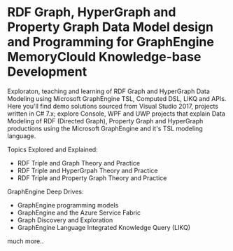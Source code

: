 # RDF Graph, HyperGraph and Property Graph Data Model design and Programming for GraphEngine MemoryClould Knowledge-base Development
Exploraton, teaching and learning of RDF Graph and HyperGraph Data Modeling using Microsoft GraphEngine TSL, Computed DSL, LIKQ and APIs.
Here you'll find demo solutions sourced from Visual Studio 2017, projects written in C# 7.x; explore Console, WPF and UWP projects that explain Data Modeling of RDF (Directed Graph), Property Graph and HyperGraph productions using the Microsoft GraphEngine and it's TSL modeling language.

Topics Explored and Explained:
- RDF Triple and Graph Theory and Practice
- RDF Triple and HyperGrpah Theory and Practice
- RDF Triple and Property Graph Theory and Practice

GraphEngine Deep Drives:
- GraphEngine programming models
- GraphEngine and the Azure Service Fabric
- Graph Discovery and Exploration
- GraphEngine Language Integrated Knowledge Query (LIKQ)

much more..
